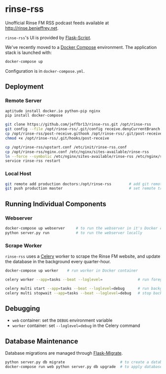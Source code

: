 rinse-rss
=========

Unofficial Rinse FM RSS podcast feeds available at <http://rinse.benjeffrey.net>.

`rinse-rss`'s UI is provided by [Flask-Script](http://flask-script.readthedocs.org/en/latest/).

We've recently moved to a [Docker Compose](http://docs.docker.com/compose/) environment.
The application stack is launched with:

```sh
docker-compose up
```

Configuration is in `docker-compose.yml`.


Deployment
----------

### Remote Server

```sh
aptitude install docker.io python-pip nginx                             # install required software
pip install docker-compose

git clone https://github.com/jeffbr13/rinse-rss.git /opt/rinse-rss      # set up local repo for pushing
git config --file /opt/rinse-rss/.git/config receive.denyCurrentBranch updateInstead
cp /opt/rinse-rss/post-receive.githook /opt/rinse-rss/.git/post-receive
chmod +x /opt/rinse-rss/.git/hooks/post-receive

cp /opt/rinse-rss/upstart.conf /etc/init/rinse-rss.conf                 # set up service
cp /opt/rinse-rss/nginx.conf /etc/nginx/sites-available/rinse-rss
ln --force --symbolic /etc/nginx/sites-available/rinse-rss /etc/nginx/sites-enabled/rinse-rss
service rinse-rss restart
```

### Local Host

```sh
git remote add production doctors:/opt/rinse-rss        # add git remote 
git push production master                              # set remote tracking branch
```


Running Individual Components
-----------------------------

### Webserver


```sh
docker-compose up webserver     # to run the webserver in it's Docker container, or:
python server.py run            # to run the webserver locally
```

### Scrape Worker

`rinse-rss` uses a [Celery](http://www.celeryproject.org) worker to scrape the Rinse FM website,
and update the database in the background every quarter-hour.

```sh
docker-compose up worker    # run worker in Docker container

celery worker --app=tasks --beat --loglevel=                # run foreground worker

celery multi start --app=tasks --beat --loglevel=debug      # run background worker
celery multi stopwait --app=tasks --beat --loglevel=debug   # stop background worker
```


Debugging
---------

- `web` container: set the `DEBUG` environment variable
- `worker` container: set `--loglevel=debug` in the Celery command


Database Maintenance
--------------------

Database migrations are managed through [Flask-Migrate](https://flask-migrate.readthedocs.org).

```sh
python server.py db migrate                         # to create a database migration
docker-compose run web python server.py db upgrade  # to apply database migrations
```
